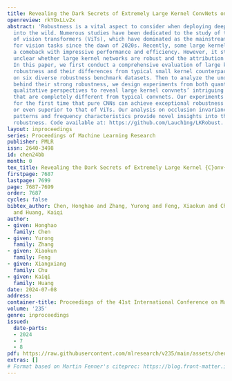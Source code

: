 ```yaml
---
title: Revealing the Dark Secrets of Extremely Large Kernel ConvNets on Robustness
openreview: rkYOxLLv2x
abstract: 'Robustness is a vital aspect to consider when deploying deep learning models
  into the wild. Numerous studies have been dedicated to the study of the robustness
  of vision transformers (ViTs), which have dominated as the mainstream backbone choice
  for vision tasks since the dawn of 2020s. Recently, some large kernel convnets make
  a comeback with impressive performance and efficiency. However, it still remains
  unclear whether large kernel networks are robust and the attribution of their robustness.
  In this paper, we first conduct a comprehensive evaluation of large kernel convnets’
  robustness and their differences from typical small kernel counterparts and ViTs
  on six diverse robustness benchmark datasets. Then to analyze the underlying factors
  behind their strong robustness, we design experiments from both quantitative and
  qualitative perspectives to reveal large kernel convnets’ intriguing properties
  that are completely different from typical convnets. Our experiments demonstrate
  for the first time that pure CNNs can achieve exceptional robustness comparable
  or even superior to that of ViTs. Our analysis on occlusion invariance, kernel attention
  patterns and frequency characteristics provide novel insights into the source of
  robustness. Code available at: https://github.com/Lauch1ng/LKRobust.'
layout: inproceedings
series: Proceedings of Machine Learning Research
publisher: PMLR
issn: 2640-3498
id: chen24bb
month: 0
tex_title: Revealing the Dark Secrets of Extremely Large Kernel {C}onv{N}ets on Robustness
firstpage: 7687
lastpage: 7699
page: 7687-7699
order: 7687
cycles: false
bibtex_author: Chen, Honghao and Zhang, Yurong and Feng, Xiaokun and Chu, Xiangxiang
  and Huang, Kaiqi
author:
- given: Honghao
  family: Chen
- given: Yurong
  family: Zhang
- given: Xiaokun
  family: Feng
- given: Xiangxiang
  family: Chu
- given: Kaiqi
  family: Huang
date: 2024-07-08
address:
container-title: Proceedings of the 41st International Conference on Machine Learning
volume: '235'
genre: inproceedings
issued:
  date-parts:
  - 2024
  - 7
  - 8
pdf: https://raw.githubusercontent.com/mlresearch/v235/main/assets/chen24bb/chen24bb.pdf
extras: []
# Format based on Martin Fenner's citeproc: https://blog.front-matter.io/posts/citeproc-yaml-for-bibliographies/
---
```

